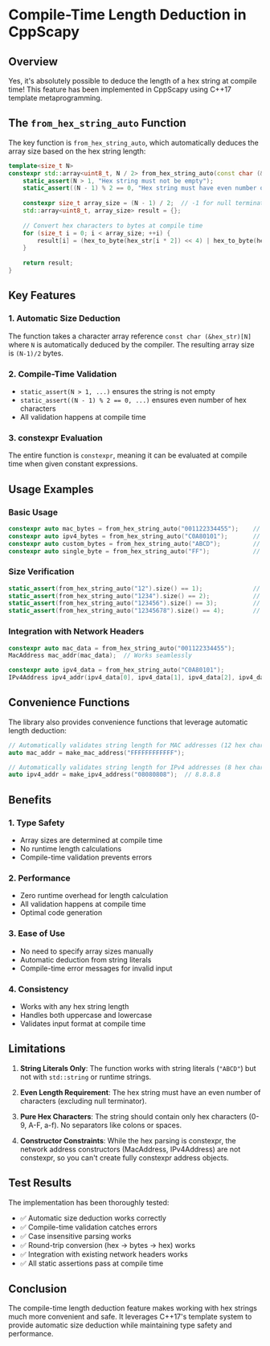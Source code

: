# Compile-Time Length Deduction in CppScapy

## Overview

Yes, it's absolutely possible to deduce the length of a hex string at compile time! This feature has been implemented in CppScapy using C++17 template metaprogramming.

## The `from_hex_string_auto` Function

The key function is `from_hex_string_auto`, which automatically deduces the array size based on the hex string length:

```cpp
template<size_t N>
constexpr std::array<uint8_t, N / 2> from_hex_string_auto(const char (&hex_str)[N]) {
    static_assert(N > 1, "Hex string must not be empty");
    static_assert((N - 1) % 2 == 0, "Hex string must have even number of characters");
    
    constexpr size_t array_size = (N - 1) / 2;  // -1 for null terminator
    std::array<uint8_t, array_size> result = {};
    
    // Convert hex characters to bytes at compile time
    for (size_t i = 0; i < array_size; ++i) {
        result[i] = (hex_to_byte(hex_str[i * 2]) << 4) | hex_to_byte(hex_str[i * 2 + 1]);
    }
    
    return result;
}
```

## Key Features

### 1. Automatic Size Deduction
The function takes a character array reference `const char (&hex_str)[N]` where `N` is automatically deduced by the compiler. The resulting array size is `(N-1)/2` bytes.

### 2. Compile-Time Validation
- `static_assert(N > 1, ...)` ensures the string is not empty
- `static_assert((N - 1) % 2 == 0, ...)` ensures even number of hex characters
- All validation happens at compile time

### 3. constexpr Evaluation
The entire function is `constexpr`, meaning it can be evaluated at compile time when given constant expressions.

## Usage Examples

### Basic Usage
```cpp
constexpr auto mac_bytes = from_hex_string_auto("001122334455");    // 6 bytes
constexpr auto ipv4_bytes = from_hex_string_auto("C0A80101");       // 4 bytes
constexpr auto custom_bytes = from_hex_string_auto("ABCD");         // 2 bytes
constexpr auto single_byte = from_hex_string_auto("FF");            // 1 byte
```

### Size Verification
```cpp
static_assert(from_hex_string_auto("12").size() == 1);              // 1 byte
static_assert(from_hex_string_auto("1234").size() == 2);            // 2 bytes
static_assert(from_hex_string_auto("123456").size() == 3);          // 3 bytes
static_assert(from_hex_string_auto("12345678").size() == 4);        // 4 bytes
```

### Integration with Network Headers
```cpp
constexpr auto mac_data = from_hex_string_auto("001122334455");
MacAddress mac_addr(mac_data);  // Works seamlessly

constexpr auto ipv4_data = from_hex_string_auto("C0A80101");
IPv4Address ipv4_addr(ipv4_data[0], ipv4_data[1], ipv4_data[2], ipv4_data[3]);
```

## Convenience Functions

The library also provides convenience functions that leverage automatic length deduction:

```cpp
// Automatically validates string length for MAC addresses (12 hex chars + null)
auto mac_addr = make_mac_address("FFFFFFFFFFFF");

// Automatically validates string length for IPv4 addresses (8 hex chars + null)
auto ipv4_addr = make_ipv4_address("08080808");  // 8.8.8.8
```

## Benefits

### 1. Type Safety
- Array sizes are determined at compile time
- No runtime length calculations
- Compile-time validation prevents errors

### 2. Performance
- Zero runtime overhead for length calculation
- All validation happens at compile time
- Optimal code generation

### 3. Ease of Use
- No need to specify array sizes manually
- Automatic deduction from string literals
- Compile-time error messages for invalid input

### 4. Consistency
- Works with any hex string length
- Handles both uppercase and lowercase
- Validates input format at compile time

## Limitations

1. **String Literals Only**: The function works with string literals (`"ABCD"`) but not with `std::string` or runtime strings.

2. **Even Length Requirement**: The hex string must have an even number of characters (excluding null terminator).

3. **Pure Hex Characters**: The string should contain only hex characters (0-9, A-F, a-f). No separators like colons or spaces.

4. **Constructor Constraints**: While the hex parsing is constexpr, the network address constructors (MacAddress, IPv4Address) are not constexpr, so you can't create fully constexpr address objects.

## Test Results

The implementation has been thoroughly tested:
- ✅ Automatic size deduction works correctly
- ✅ Compile-time validation catches errors
- ✅ Case insensitive parsing works
- ✅ Round-trip conversion (hex → bytes → hex) works
- ✅ Integration with existing network headers works
- ✅ All static assertions pass at compile time

## Conclusion

The compile-time length deduction feature makes working with hex strings much more convenient and safe. It leverages C++17's template system to provide automatic size deduction while maintaining type safety and performance.
